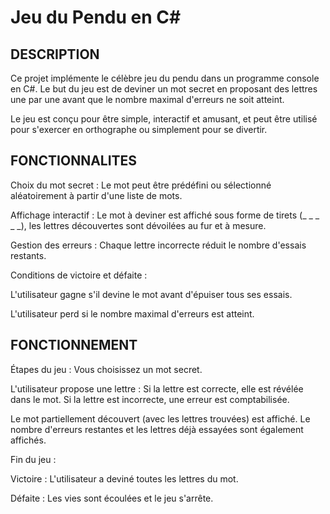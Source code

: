 # Jeu du Pendu en C#

## DESCRIPTION

Ce projet implémente le célèbre jeu du pendu dans un programme console en C#. Le but du jeu est de deviner un mot secret en proposant des lettres une par une avant que le nombre maximal d'erreurs ne soit atteint.

Le jeu est conçu pour être simple, interactif et amusant, et peut être utilisé pour s'exercer en orthographe ou simplement pour se divertir.

## FONCTIONNALITES

Choix du mot secret : Le mot peut être prédéfini ou sélectionné aléatoirement à partir d'une liste de mots.

Affichage interactif : Le mot à deviner est affiché sous forme de tirets (_ _ _ _ _), les lettres découvertes sont dévoilées au fur et à mesure.

Gestion des erreurs : Chaque lettre incorrecte réduit le nombre d'essais restants.

Conditions de victoire et défaite :
    
L'utilisateur gagne s'il devine le mot avant d'épuiser tous ses essais.

L'utilisateur perd si le nombre maximal d'erreurs est atteint.

## FONCTIONNEMENT

Étapes du jeu : Vous choisissez un mot secret.
 
L'utilisateur propose une lettre : 
    Si la lettre est correcte, elle est révélée dans le mot.
    Si la lettre est incorrecte, une erreur est comptabilisée.
        
Le mot partiellement découvert (avec les lettres trouvées) est affiché.
Le nombre d'erreurs restantes et les lettres déjà essayées sont également affichés.

Fin du jeu :

Victoire : L'utilisateur a deviné toutes les lettres du mot.

Défaite : Les vies sont écoulées et le jeu s'arrête.
